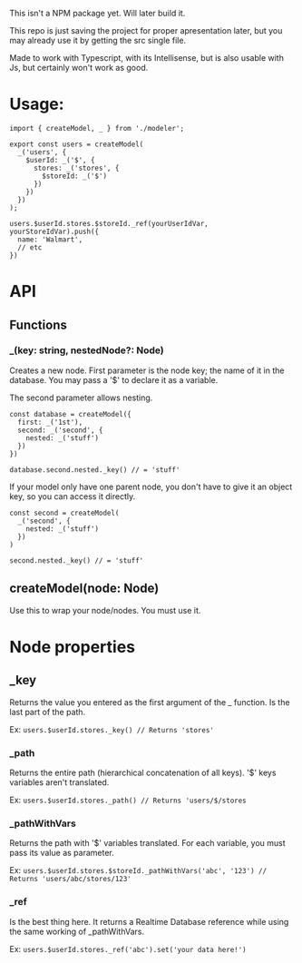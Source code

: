 This isn't a NPM package yet. Will later build it.

This repo is just saving the project for proper apresentation later,
but you may already use it by getting the src single file.

Made to work with Typescript, with its Intellisense, but is also usable with Js,
but certainly won't work as good.

# Usage:

```
import { createModel, _ } from './modeler';

export const users = createModel(
  _('users', {
    $userId: _('$', {
      stores: _('stores', {
        $storeId: _('$')
      })
    })
  })
);

users.$userId.stores.$storeId._ref(yourUserIdVar, yourStoreIdVar).push({
  name: 'Walmart',
  // etc
})
```

# API

## Functions

### \_(key: string, nestedNode?: Node)

Creates a new node. First parameter is the node key; the name of it in the database.
You may pass a '\$' to declare it as a variable.

The second parameter allows nesting.

```
const database = createModel({
  first: _('1st'),
  second: _('second', {
    nested: _('stuff')
  })
})

database.second.nested._key() // = 'stuff'
```

If your model only have one parent node, you don't have to give it an object key, so you can access it directly.

```
const second = createModel(
  _('second', {
    nested: _('stuff')
  })
)

second.nested._key() // = 'stuff'
```

## createModel(node: Node)

Use this to wrap your node/nodes. You must use it.

# Node properties

## \_key

Returns the value you entered as the first argument of the \_ function.
Is the last part of the path.

Ex: `users.$userId.stores._key() // Returns 'stores'`

### \_path

Returns the entire path (hierarchical concatenation of all keys). '\$' keys variables aren't translated.

Ex: `users.$userId.stores._path() // Returns 'users/$/stores`

### \_pathWithVars

Returns the path with '\$' variables translated. For each variable, you must pass
its value as parameter.

Ex: `users.$userId.stores.$storeId._pathWithVars('abc', '123') // Returns 'users/abc/stores/123'`

### \_ref

Is the best thing here. It returns a Realtime Database reference while using the same working of \_pathWithVars.

Ex: `users.$userId.stores._ref('abc').set('your data here!')`
